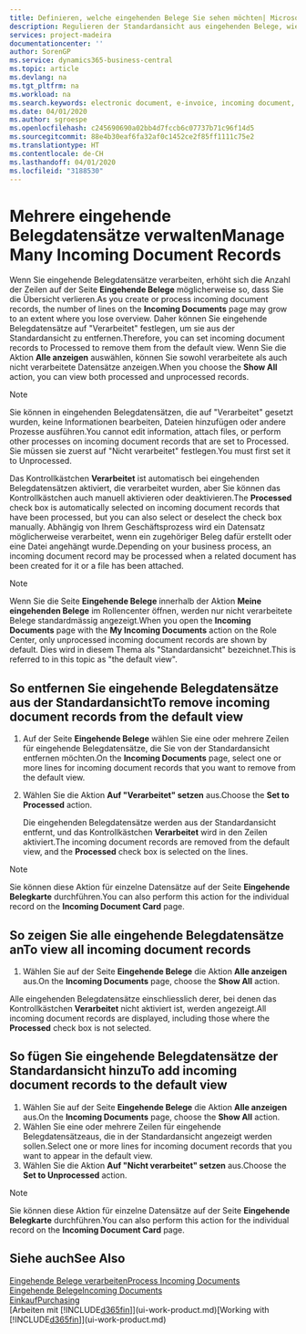 ```yaml
---
title: Definieren, welche eingehenden Belege Sie sehen möchten| Microsoft Docs
description: Regulieren der Standardansicht aus eingehenden Belege, wie Erechnungen, um die Übersicht verarbeiteten und nicht verarbeiteten Datensätzen zu verbessern.
services: project-madeira
documentationcenter: ''
author: SorenGP
ms.service: dynamics365-business-central
ms.topic: article
ms.devlang: na
ms.tgt_pltfrm: na
ms.workload: na
ms.search.keywords: electronic document, e-invoice, incoming document, OCR, ecommerce, document exchange, import invoice
ms.date: 04/01/2020
ms.author: sgroespe
ms.openlocfilehash: c245690690a02bb4d7fccb6c07737b71c96f14d5
ms.sourcegitcommit: 88e4b30eaf6fa32af0c1452ce2f85ff1111c75e2
ms.translationtype: HT
ms.contentlocale: de-CH
ms.lasthandoff: 04/01/2020
ms.locfileid: "3188530"
---
```

# <a name="manage-many-incoming-document-records"></a><span data-ttu-id="3145d-103">Mehrere eingehende Belegdatensätze verwalten</span><span class="sxs-lookup"><span data-stu-id="3145d-103">Manage Many Incoming Document Records</span></span>
<span data-ttu-id="3145d-104">Wenn Sie eingehende Belegdatensätze verarbeiten, erhöht sich die Anzahl der Zeilen auf der Seite **Eingehende Belege** möglicherweise so, dass Sie die Übersicht verlieren.</span><span class="sxs-lookup"><span data-stu-id="3145d-104">As you create or process incoming document records, the number of lines on the **Incoming Documents** page may grow to an extent where you lose overview.</span></span> <span data-ttu-id="3145d-105">Daher können Sie eingehende Belegdatensätze auf "Verarbeitet" festlegen, um sie aus der Standardansicht zu entfernen.</span><span class="sxs-lookup"><span data-stu-id="3145d-105">Therefore, you can set incoming document records to Processed to remove them from the default view.</span></span> <span data-ttu-id="3145d-106">Wenn Sie die Aktion **Alle anzeigen** auswählen, können Sie sowohl verarbeitete als auch nicht verarbeitete Datensätze anzeigen.</span><span class="sxs-lookup"><span data-stu-id="3145d-106">When you choose the **Show All** action, you can view both processed and unprocessed records.</span></span>

> [!NOTE]  
>   <span data-ttu-id="3145d-107">Sie können in eingehenden Belegdatensätzen, die auf "Verarbeitet" gesetzt wurden, keine Informationen bearbeiten, Dateien hinzufügen oder andere Prozesse ausführen.</span><span class="sxs-lookup"><span data-stu-id="3145d-107">You cannot edit information, attach files, or perform other processes on incoming document records that are set to Processed.</span></span> <span data-ttu-id="3145d-108">Sie müssen sie zuerst auf "Nicht verarbeitet" festlegen.</span><span class="sxs-lookup"><span data-stu-id="3145d-108">You must first set it to Unprocessed.</span></span>

<span data-ttu-id="3145d-109">Das Kontrollkästchen **Verarbeitet** ist automatisch bei eingehenden Belegdatensätzen aktiviert, die verarbeitet wurden, aber Sie können das Kontrollkästchen auch manuell aktivieren oder deaktivieren.</span><span class="sxs-lookup"><span data-stu-id="3145d-109">The **Processed** check box is automatically selected on incoming document records that have been processed, but you can also select or deselect the check box manually.</span></span> <span data-ttu-id="3145d-110">Abhängig von Ihrem Geschäftsprozess wird ein Datensatz möglicherweise verarbeitet, wenn ein zugehöriger Beleg dafür erstellt oder eine Datei angehängt wurde.</span><span class="sxs-lookup"><span data-stu-id="3145d-110">Depending on your business process, an incoming document record may be processed when a related document has been created for it or a file has been attached.</span></span>

> [!NOTE]  
>   <span data-ttu-id="3145d-111">Wenn Sie die Seite **Eingehende Belege** innerhalb der Aktion **Meine eingehenden Belege** im Rollencenter öffnen, werden nur nicht verarbeitete Belege standardmässig angezeigt.</span><span class="sxs-lookup"><span data-stu-id="3145d-111">When you open the **Incoming Documents** page with the **My Incoming Documents** action on the Role Center, only unprocessed incoming document records are shown by default.</span></span> <span data-ttu-id="3145d-112">Dies wird in diesem Thema als "Standardansicht" bezeichnet.</span><span class="sxs-lookup"><span data-stu-id="3145d-112">This is referred to in this topic as "the default view".</span></span>

## <a name="to-remove-incoming-document-records-from-the-default-view"></a><span data-ttu-id="3145d-113">So entfernen Sie eingehende Belegdatensätze aus der Standardansicht</span><span class="sxs-lookup"><span data-stu-id="3145d-113">To remove incoming document records from the default view</span></span>
1. <span data-ttu-id="3145d-114">Auf der Seite **Eingehende Belege** wählen Sie eine oder mehrere Zeilen für eingehende Belegdatensätze, die Sie von der Standardansicht entfernen möchten.</span><span class="sxs-lookup"><span data-stu-id="3145d-114">On the **Incoming Documents** page, select one or more lines for incoming document records that you want to remove from the default view.</span></span>
2. <span data-ttu-id="3145d-115">Wählen Sie die Aktion **Auf "Verarbeitet" setzen** aus.</span><span class="sxs-lookup"><span data-stu-id="3145d-115">Choose the **Set to Processed** action.</span></span>

    <span data-ttu-id="3145d-116">Die eingehenden Belegdatensätze werden aus der Standardansicht entfernt, und das Kontrollkästchen **Verarbeitet** wird in den Zeilen aktiviert.</span><span class="sxs-lookup"><span data-stu-id="3145d-116">The incoming document records are removed from the default view, and the **Processed** check box is selected on the lines.</span></span>

> [!NOTE]  
>   <span data-ttu-id="3145d-117">Sie können diese Aktion für einzelne Datensätze auf der Seite **Eingehende Belegkarte** durchführen.</span><span class="sxs-lookup"><span data-stu-id="3145d-117">You can also perform this action for the individual record on the **Incoming Document Card** page.</span></span>

## <a name="to-view-all-incoming-document-records"></a><span data-ttu-id="3145d-118">So zeigen Sie alle eingehende Belegdatensätze an</span><span class="sxs-lookup"><span data-stu-id="3145d-118">To view all incoming document records</span></span>
1. <span data-ttu-id="3145d-119">Wählen Sie auf der Seite **Eingehende Belege** die Aktion **Alle anzeigen** aus.</span><span class="sxs-lookup"><span data-stu-id="3145d-119">On the **Incoming Documents** page, choose the **Show All** action.</span></span>

<span data-ttu-id="3145d-120">Alle eingehenden Belegdatensätze einschliesslich derer, bei denen das Kontrollkästchen **Verarbeitet** nicht aktiviert ist, werden angezeigt.</span><span class="sxs-lookup"><span data-stu-id="3145d-120">All incoming document records are displayed, including those where the **Processed** check box is not selected.</span></span>

## <a name="to-add-incoming-document-records-to-the-default-view"></a><span data-ttu-id="3145d-121">So fügen Sie eingehende Belegdatensätze der Standardansicht hinzu</span><span class="sxs-lookup"><span data-stu-id="3145d-121">To add incoming document records to the default view</span></span>
1. <span data-ttu-id="3145d-122">Wählen Sie auf der Seite **Eingehende Belege** die Aktion **Alle anzeigen** aus.</span><span class="sxs-lookup"><span data-stu-id="3145d-122">On the **Incoming Documents** page, choose the **Show All** action.</span></span>
2. <span data-ttu-id="3145d-123">Wählen Sie eine oder mehrere Zeilen für eingehende Belegdatensätzeaus, die in der Standardansicht angezeigt werden sollen.</span><span class="sxs-lookup"><span data-stu-id="3145d-123">Select one or more lines for incoming document records that you want to appear in the default view.</span></span>
3. <span data-ttu-id="3145d-124">Wählen Sie die Aktion **Auf "Nicht verarbeitet" setzen** aus.</span><span class="sxs-lookup"><span data-stu-id="3145d-124">Choose the **Set to Unprocessed** action.</span></span>  

> [!NOTE]  
>   <span data-ttu-id="3145d-125">Sie können diese Aktion für einzelne Datensätze auf der Seite **Eingehende Belegkarte** durchführen.</span><span class="sxs-lookup"><span data-stu-id="3145d-125">You can also perform this action for the individual record on the **Incoming Document Card** page.</span></span>

## <a name="see-also"></a><span data-ttu-id="3145d-126">Siehe auch</span><span class="sxs-lookup"><span data-stu-id="3145d-126">See Also</span></span>
[<span data-ttu-id="3145d-127">Eingehende Belege verarbeiten</span><span class="sxs-lookup"><span data-stu-id="3145d-127">Process Incoming Documents</span></span>](across-process-income-documents.md)  
[<span data-ttu-id="3145d-128">Eingehende Belege</span><span class="sxs-lookup"><span data-stu-id="3145d-128">Incoming Documents</span></span>](across-income-documents.md)  
[<span data-ttu-id="3145d-129">Einkauf</span><span class="sxs-lookup"><span data-stu-id="3145d-129">Purchasing</span></span>](purchasing-manage-purchasing.md)  
<span data-ttu-id="3145d-130">[Arbeiten mit [!INCLUDE[d365fin](includes/d365fin_md.md)]](ui-work-product.md)</span><span class="sxs-lookup"><span data-stu-id="3145d-130">[Working with [!INCLUDE[d365fin](includes/d365fin_md.md)]](ui-work-product.md)</span></span>
